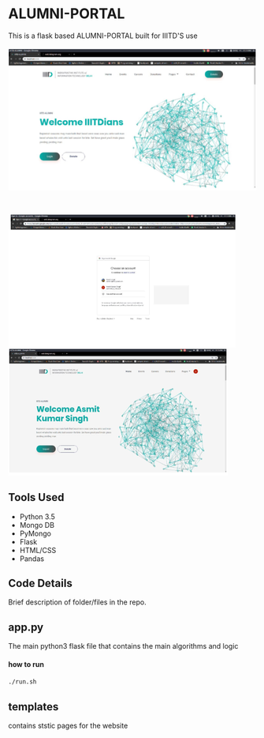 # ALUMNI-PORTAL
This is a flask based ALUMNI-PORTAL built for IIITD'S use<br><br>
![alt text](https://raw.githubusercontent.com/asmitks/IIITD_ALUMNI_PORTAL/master/alumni.jpeg)

<br>

![alt text](https://raw.githubusercontent.com/asmitks/IIITD_ALUMNI_PORTAL/master/login.png)
![alt text](https://raw.githubusercontent.com/asmitks/IIITD_ALUMNI_PORTAL/master/logged.png)

## Tools Used
- Python 3.5
- Mongo DB
- PyMongo
- Flask
- HTML/CSS
- Pandas





## Code Details
Brief description of folder/files in the repo.

## app.py
The main python3 flask file that contains the main algorithms and logic
#### how to run
```bash
./run.sh 
```
## templates
contains ststic pages for the website
